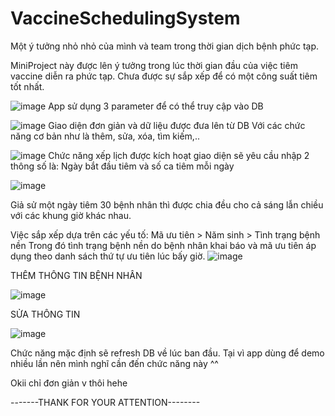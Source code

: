 # VaccineSchedulingSystem

Một ý tưởng nhỏ nhỏ của mình và team trong thời gian dịch bệnh phức tạp.

MiniProject này được lên ý tưởng trong lúc thời gian đầu của việc tiêm vaccine diễn ra phức tạp. Chưa được sự sắp xếp để có một công suất tiêm tốt nhất.

![image](https://user-images.githubusercontent.com/81867521/184464393-5ef453ad-88aa-4067-9dde-ef0f1b37bd05.png)
App sử dụng 3 parameter để có thể truy cập vào DB

![image](https://user-images.githubusercontent.com/81867521/184464416-89c700ff-bcee-4c20-b3da-ceee2b37912d.png)
Giao diện đơn giản và dữ liệu được đưa lên từ DB
Với các chức năng cơ bản như là thêm, sửa, xóa, tìm kiếm,..

![image](https://user-images.githubusercontent.com/81867521/184464452-20655c18-45de-4f1a-a3a9-b96c9f5bddff.png)
Chức năng xếp lịch được kích hoạt giao diện sẽ yêu cầu nhập 2 thông số là: Ngày bắt đầu tiêm và số ca tiêm mỗi ngày

![image](https://user-images.githubusercontent.com/81867521/184464613-b81518ae-9af2-47de-8bf9-f87ba29056ca.png)

Giả sử một ngày tiêm 30 bệnh nhân thì được chia đều cho cả sáng lẫn chiều với các khung giờ khác nhau.

Việc sắp xếp dựa trên các yếu tố: Mã ưu tiên > Năm sinh > Tình trạng bệnh nền
Trong đó tình trạng bệnh nền do bệnh nhân khai báo và mã ưu tiên áp dụng theo danh sách thứ tự ưu tiên lúc bấy giờ.
![image](https://user-images.githubusercontent.com/81867521/184464821-c3bd3579-e50e-4cd7-9c1e-9b19043f999f.png)

THÊM THÔNG TIN BỆNH NHÂN

![image](https://user-images.githubusercontent.com/81867521/184464946-dcccd87e-dc99-4150-9ca1-d215f4a4a69e.png)

SỬA THÔNG TIN

![image](https://user-images.githubusercontent.com/81867521/184464959-a70f6e42-baaa-4fd4-88db-ff9fc52ac5a0.png)

Chức năng mặc định sẽ refresh DB về lúc ban đầu. Tại vì app dùng để demo nhiều lần nên mình nghĩ cần đến chức năng này ^^

Okii chỉ đơn giản v thôi hehe

-------THANK FOR YOUR ATTENTION--------
